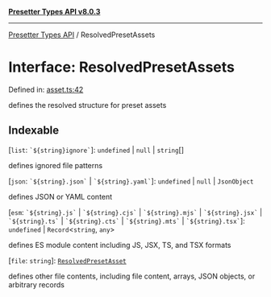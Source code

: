 [**Presetter Types API v8.0.3**](../README.md)

---

[Presetter Types API](../README.md) / ResolvedPresetAssets

# Interface: ResolvedPresetAssets

Defined in: [asset.ts:42](https://github.com/alvis/presetter/blob/master/packages/types/src/asset.ts#L42)

defines the resolved structure for preset assets

## Indexable

\[`list`: `` `${string}ignore` ``\]: `undefined` \| `null` \| `string`[]

defines ignored file patterns

\[`json`: `` `${string}.json` `` \| `` `${string}.yaml` ``\]: `undefined` \| `null` \| `JsonObject`

defines JSON or YAML content

\[`esm`: `` `${string}.js` `` \| `` `${string}.cjs` `` \| `` `${string}.mjs` `` \| `` `${string}.jsx` `` \| `` `${string}.ts` `` \| `` `${string}.cts` `` \| `` `${string}.mts` `` \| `` `${string}.tsx` ``\]: `undefined` \| `Record`\<`string`, `any`\>

defines ES module content including JS, JSX, TS, and TSX formats

\[`file`: `string`\]: [`ResolvedPresetAsset`](../type-aliases/ResolvedPresetAsset.md)

defines other file contents, including file content, arrays, JSON objects, or arbitrary records
